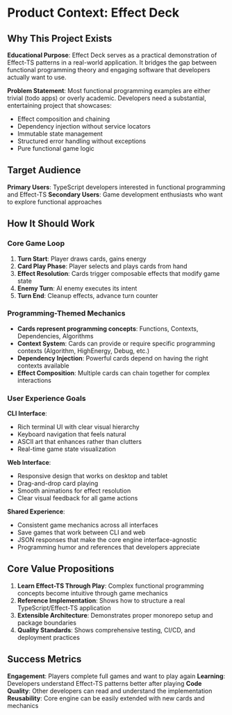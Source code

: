 # Product Context: Effect Deck

## Why This Project Exists

**Educational Purpose**: Effect Deck serves as a practical demonstration of Effect-TS patterns in a real-world application. It bridges the gap between functional programming theory and engaging software that developers actually want to use.

**Problem Statement**: Most functional programming examples are either trivial (todo apps) or overly academic. Developers need a substantial, entertaining project that showcases:
- Effect composition and chaining
- Dependency injection without service locators
- Immutable state management
- Structured error handling without exceptions
- Pure functional game logic

## Target Audience

**Primary Users**: TypeScript developers interested in functional programming and Effect-TS
**Secondary Users**: Game development enthusiasts who want to explore functional approaches

## How It Should Work

### Core Game Loop
1. **Turn Start**: Player draws cards, gains energy
2. **Card Play Phase**: Player selects and plays cards from hand
3. **Effect Resolution**: Cards trigger composable effects that modify game state
4. **Enemy Turn**: AI enemy executes its intent
5. **Turn End**: Cleanup effects, advance turn counter

### Programming-Themed Mechanics
- **Cards represent programming concepts**: Functions, Contexts, Dependencies, Algorithms
- **Context System**: Cards can provide or require specific programming contexts (Algorithm, HighEnergy, Debug, etc.)
- **Dependency Injection**: Powerful cards depend on having the right contexts available
- **Effect Composition**: Multiple cards can chain together for complex interactions

### User Experience Goals

**CLI Interface**:
- Rich terminal UI with clear visual hierarchy
- Keyboard navigation that feels natural
- ASCII art that enhances rather than clutters
- Real-time game state visualization

**Web Interface**:
- Responsive design that works on desktop and tablet
- Drag-and-drop card playing
- Smooth animations for effect resolution
- Clear visual feedback for all game actions

**Shared Experience**:
- Consistent game mechanics across all interfaces
- Save games that work between CLI and web
- JSON responses that make the core engine interface-agnostic
- Programming humor and references that developers appreciate

## Core Value Propositions

1. **Learn Effect-TS Through Play**: Complex functional programming concepts become intuitive through game mechanics
2. **Reference Implementation**: Shows how to structure a real TypeScript/Effect-TS application
3. **Extensible Architecture**: Demonstrates proper monorepo setup and package boundaries
4. **Quality Standards**: Shows comprehensive testing, CI/CD, and deployment practices

## Success Metrics

**Engagement**: Players complete full games and want to play again
**Learning**: Developers understand Effect-TS patterns better after playing
**Code Quality**: Other developers can read and understand the implementation
**Reusability**: Core engine can be easily extended with new cards and mechanics